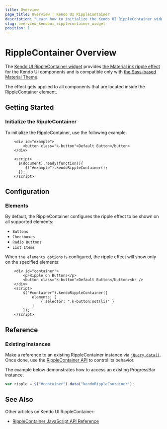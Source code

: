 ```yaml
---
title: Overview
page_title: Overview | Kendo UI RippleContainer
description: "Learn how to initialize the Kendo UI RippleContainer widget and configure its behavior."
slug: overview_kendoui_ripplecontainer_widget
position: 1
---
```


# RippleContainer Overview

The [Kendo UI RippleContainer widget](http://demos.telerik.com/kendo-ui/ripplecontainer/index) provides [the Material ink ripple effect](https://material.io/design/motion/choreography.html#sequencing) for the Kendo UI components and is compatible only with [the Sass-based Material Theme](https://docs.telerik.com/kendo-ui/styles-and-layout/sass-themes).

The effect gets applied to all components that are located inside the RippleContainer element.

## Getting Started

### Initialize the RippleContainer

To initialize the RippleContainer, use the following example.

```dojo
    <div id="example">
        <button class="k-button">Default Button</button>
    </div>

    <script>
      $(document).ready(function(){
         $("#example").kendoRippleContainer();
      });
    </script>
```

## Configuration

### Elements

By default, the RippleContainer configures the ripple effect to be shown on all supported elements:

* `Buttons`
* `Checkboxes`
* `Radio Buttons`
* `List Items`

When `the elements options` is configured, the ripple effect will show only on the specified elements:

```dojo
    <div id="container">
        <p>Ripple on Buttons</p>
        <button class="k-button">Default Button</button><br />
    </div>
    <script>
        $("#container").kendoRippleContainer({
            elements: [
                { selector: ".k-button:not(li)" }
            ]
        });
    </script>
```

## Reference

### Existing Instances

Make a reference to an existing RippleContainer instance via [`jQuery.data()`](http://api.jquery.com/jQuery.data/). Once done, use the [RippleContainer API](/api/web/ripplecontainer) to control its behavior.

The example below demonstrates how to access an existing ProgressBar instance.

```js
var ripple = $("#container").data("kendoRippleContainer");
```

## See Also

Other articles on Kendo UI RippleContainer:

* [RippleContainer JavaScript API Reference](/api/javascript/ui/ripplecontainer)
